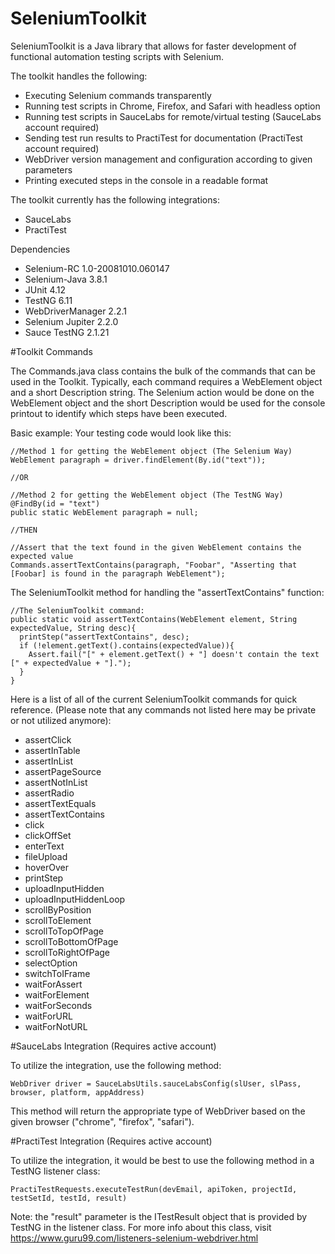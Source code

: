 # SeleniumToolkit

SeleniumToolkit is a Java library that allows for faster development of functional automation testing scripts with Selenium.

The toolkit handles the following:

* Executing Selenium commands transparently
* Running test scripts in Chrome, Firefox, and Safari with headless option
* Running test scripts in SauceLabs for remote/virtual testing (SauceLabs account required)
* Sending test run results to PractiTest for documentation (PractiTest account required)
* WebDriver version management and configuration according to given parameters
* Printing executed steps in the console in a readable format

The toolkit currently has the following integrations:

* SauceLabs
* PractiTest

Dependencies
* Selenium-RC 1.0-20081010.060147
* Selenium-Java 3.8.1
* JUnit 4.12
* TestNG 6.11
* WebDriverManager 2.2.1
* Selenium Jupiter 2.2.0
* Sauce TestNG 2.1.21

#Toolkit Commands

The Commands.java class contains the bulk of the commands that can be used in the Toolkit. Typically, each command requires a WebElement object and a short Description string. The Selenium action would be done on the WebElement object and the short Description would be used for the console printout to identify which steps have been executed.

Basic example:
Your testing code would look like this:
```
//Method 1 for getting the WebElement object (The Selenium Way)
WebElement paragraph = driver.findElement(By.id("text"));

//OR

//Method 2 for getting the WebElement object (The TestNG Way)
@FindBy(id = "text")
public static WebElement paragraph = null;

//THEN

//Assert that the text found in the given WebElement contains the expected value
Commands.assertTextContains(paragraph, "Foobar", "Asserting that [Foobar] is found in the paragraph WebElement");
```

The SeleniumToolkit method for handling the "assertTextContains" function:
```
//The SeleniumToolkit command:
public static void assertTextContains(WebElement element, String expectedValue, String desc){
  printStep("assertTextContains", desc);
  if (!element.getText().contains(expectedValue)){
    Assert.fail("[" + element.getText() + "] doesn't contain the text [" + expectedValue + "].");
  }
}
```

Here is a list of all of the current SeleniumToolkit commands for quick reference. (Please note that any commands not listed here may be private or not utilized anymore):
* assertClick
* assertInTable
* assertInList
* assertPageSource
* assertNotInList
* assertRadio
* assertTextEquals
* assertTextContains
* click
* clickOffSet
* enterText
* fileUpload
* hoverOver
* printStep
* uploadInputHidden
* uploadInputHiddenLoop
* scrollByPosition
* scrollToElement
* scrollToTopOfPage
* scrollToBottomOfPage
* scrollToRightOfPage
* selectOption
* switchToIFrame
* waitForAssert
* waitForElement
* waitForSeconds
* waitForURL
* waitForNotURL


#SauceLabs Integration (Requires active account)

To utilize the integration, use the following method:
```
WebDriver driver = SauceLabsUtils.sauceLabsConfig(slUser, slPass, browser, platform, appAddress)
```

This method will return the appropriate type of WebDriver based on the given browser ("chrome", "firefox", "safari").


#PractiTest Integration (Requires active account)

To utilize the integration, it would be best to use the following method in a TestNG listener class:
```
PractiTestRequests.executeTestRun(devEmail, apiToken, projectId, testSetId, testId, result)
```

Note: the "result" parameter is the ITestResult object that is provided by TestNG in the listener class. For more info about this class, visit https://www.guru99.com/listeners-selenium-webdriver.html